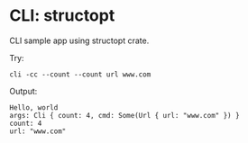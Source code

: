 # CLI: structopt

CLI sample app using structopt crate.

Try:

```
cli -cc --count --count url www.com
```

Output:

```
Hello, world
args: Cli { count: 4, cmd: Some(Url { url: "www.com" }) }
count: 4
url: "www.com"
```

